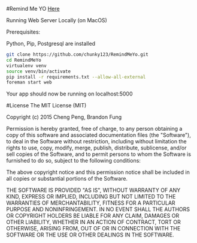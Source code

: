 #Remind Me YO [Here](http://www.itistimeyo.me)

Running Web Server Locally (on MacOS)

Prerequisites:

Python, Pip, Postgresql are installed

```sh
git clone https://github.com/chunky123/RemindMeYo.git
cd RemindMeYo
virtualenv venv
source venv/bin/activate
pip install -r requirements.txt --allow-all-external
foreman start web
```

Your app should now be running on localhost:5000

#License
The MIT License (MIT)

Copyright (c) 2015 Cheng Peng, Brandon Fung

Permission is hereby granted, free of charge, to any person obtaining a copy
of this software and associated documentation files (the "Software"), to deal
in the Software without restriction, including without limitation the rights
to use, copy, modify, merge, publish, distribute, sublicense, and/or sell
copies of the Software, and to permit persons to whom the Software is
furnished to do so, subject to the following conditions:

The above copyright notice and this permission notice shall be included in all
copies or substantial portions of the Software.

THE SOFTWARE IS PROVIDED "AS IS", WITHOUT WARRANTY OF ANY KIND, EXPRESS OR
IMPLIED, INCLUDING BUT NOT LIMITED TO THE WARRANTIES OF MERCHANTABILITY,
FITNESS FOR A PARTICULAR PURPOSE AND NONINFRINGEMENT. IN NO EVENT SHALL THE
AUTHORS OR COPYRIGHT HOLDERS BE LIABLE FOR ANY CLAIM, DAMAGES OR OTHER
LIABILITY, WHETHER IN AN ACTION OF CONTRACT, TORT OR OTHERWISE, ARISING FROM,
OUT OF OR IN CONNECTION WITH THE SOFTWARE OR THE USE OR OTHER DEALINGS IN THE
SOFTWARE.
